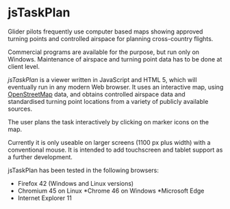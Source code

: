 # jsTaskPlan
Glider pilots frequently use computer based maps showing approved turning points and controlled airspace for planning cross-country flights.

Commercial programs are available for the purpose, but  run only on Windows.  Maintenance of airspace and turning point data has to be done at client level.

*jsTaskPlan* is a viewer written in JavaScript and HTML 5, which will eventually  run in any modern Web browser. It uses
 an interactive map, using [OpenStreetMap](http://www.openstreetmap.org) data, and obtains controlled airspace data and standardised turning point locations from a variety of publicly available sources.
 
 The user plans the task interactively by clicking on marker icons on the map.

 Currently it is only useable on larger screens (1100 px plus width) with a conventional mouse.  It is intended to add touchscreen and tablet support as a further development.

jsTaskPlan has been tested in the following browsers:
* Firefox 42  (Windows and Linux versions)
* Chromium 45 on Linux
*Chrome 46 on Windows
*Microsoft Edge
* Internet Explorer 11

